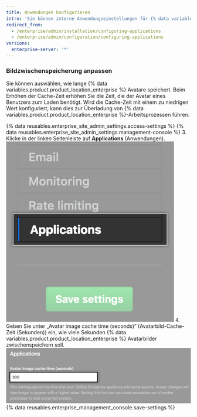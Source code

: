 ```yaml
---
title: Anwendungen konfigurieren
intro: 'Sie können interne Anwendungseinstellungen für {% data variables.product.product_location_enterprise %} konfigurieren.'
redirect_from:
  - /enterprise/admin/installation/configuring-applications
  - /enterprise/admin/configuration/configuring-applications
versions:
  enterprise-server: '*'
---
```


### Bildzwischenspeicherung anpassen

Sie können auswählen, wie lange {% data variables.product.product_location_enterprise %} Avatare speichert. Beim Erhöhen der Cache-Zeit erhöhen Sie die Zeit, die der Avatar eines Benutzers zum Laden benötigt. Wird die Cache-Zeit mit einem zu niedrigen Wert konfiguriert, kann dies zur Überladung von {% data variables.product.product_location_enterprise %}-Arbeitsprozessen führen.

{% data reusables.enterprise_site_admin_settings.access-settings %}
{% data reusables.enterprise_site_admin_settings.management-console %}
3. Klicke in der linken Seitenleiste auf **Applications** (Anwendungen). ![Registerkarte „Applications“ (Anwendungen) auf der Seitenleiste mit den Einstellungen](/assets/images/enterprise/management-console/sidebar-applications.png)
4. Geben Sie unter „Avatar image cache time (seconds)“ (Avatarbild-Cache-Zeit (Sekunden)) ein, wie viele Sekunden {% data variables.product.product_location_enterprise %} Avatarbilder zwischenspeichern soll. ![Formularfeld für die Zwischenspeicherung von Avatarbildern](/assets/images/enterprise/management-console/add-image-caching-value-field.png)
{% data reusables.enterprise_management_console.save-settings %}
